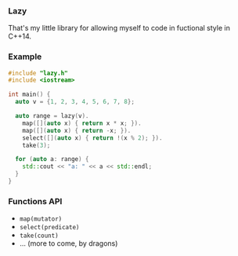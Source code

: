 ### Lazy

That's my little library for allowing myself to code in fuctional style in C++14.

### Example
```cpp
#include "lazy.h"
#include <iostream>

int main() {
  auto v = {1, 2, 3, 4, 5, 6, 7, 8};

  auto range = lazy(v).
    map([](auto x) { return x * x; }).
    map([](auto x) { return -x; }).
    select([](auto x) { return !(x % 2); }).
    take(3);

  for (auto a: range) {
    std::cout << "a: " << a << std::endl;
  }
}
```

### Functions API

- `map(mutator)`
- `select(predicate)`
- `take(count)`
- ... (more to come, by dragons)
